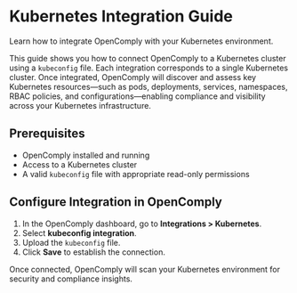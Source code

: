# Kubernetes Integration Guide

Learn how to integrate OpenComply with your Kubernetes environment.

This guide shows you how to connect OpenComply to a Kubernetes cluster using a `kubeconfig` file. Each integration corresponds to a single Kubernetes cluster. Once integrated, OpenComply will discover and assess key Kubernetes resources—such as pods, deployments, services, namespaces, RBAC policies, and configurations—enabling compliance and visibility across your Kubernetes infrastructure.

## Prerequisites

- OpenComply installed and running
- Access to a Kubernetes cluster
- A valid `kubeconfig` file with appropriate read-only permissions

## Configure Integration in OpenComply

1. In the OpenComply dashboard, go to **Integrations > Kubernetes**.
2. Select **kubeconfig integration**.
3. Upload the `kubeconfig` file.
4. Click **Save** to establish the connection.

Once connected, OpenComply will scan your Kubernetes environment for security and compliance insights.